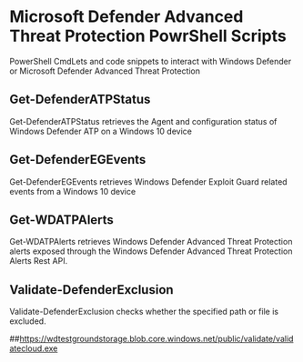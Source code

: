 # Microsoft Defender Advanced Threat Protection PowrShell Scripts

PowerShell CmdLets and code snippets to interact with Windows Defender or Microsoft Defender Advanced Threat Protection

## Get-DefenderATPStatus

 Get-DefenderATPStatus retrieves the Agent and configuration status of Windows Defender ATP on a Windows 10 device

## Get-DefenderEGEvents

Get-DefenderEGEvents retrieves Windows Defender Exploit Guard related events from a Windows 10 device


## Get-WDATPAlerts

Get-WDATPAlerts retrieves Windows Defender Advanced Threat Protection alerts exposed through the Windows Defender Advanced Threat Protection Alerts Rest API.


## Validate-DefenderExclusion

 Validate-DefenderExclusion checks whether the specified path or file is excluded.


##https://wdtestgroundstorage.blob.core.windows.net/public/validate/validatecloud.exe


